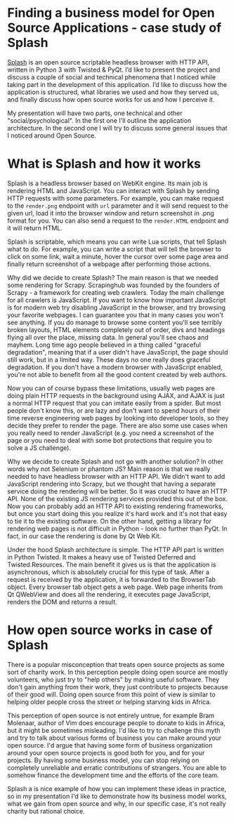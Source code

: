 
Finding a business model for Open Source Applications - case study of Splash
=====================

[Splash](http://splash.readthedocs.io/en/stable/) is an open source scriptable headless browser with 
HTTP API, written in Python 3 with Twisted & PyQt. I’d like to present the project and discuss 
a couple of social and technical phenomena that I noticed while taking part in the development of 
this application. I’d like to discuss how the application is structured, what libraries we used and
how they served us, and finally discuss how open source works for us and how I perceive it.

My presentation will have two parts, one technical and other "social/psychological". In the first 
one I'll outline the application architecture. In the second one I will try to discuss some general
issues that I noticed around Open Source.

What is Splash and how it works
===============================

Splash is a headless browser based on WebKit engine. Its main job is rendering HTML and JavaScript.
You can interact with Splash by sending HTTP requests with some parameters. For example, you can make
request to the `render.png` endpoint with `url` parameter and it will send request to the given url, load
it into the browser window and return screenshot in .png format for you. You can also send a request to
the `render.HTML` endpoint and it will return HTML. 

Splash is scriptable, which means you can write Lua scripts, that tell Splash what to do. For example,
you can write a script that will tell the browser to click on some link, wait a minute, hover the cursor over
some page area and finally return screenshot of a webpage after performing those actions. 

Why did we decide to create Splash? The main reason is that we needed some rendering for Scrapy. Scrapinghub
was founded by the founders of Scrapy - a framework for creating web crawlers. 
Today the main challenge for all crawlers is JavaScript. If you want
to know how important JavaScript is for modern web try disabling JavaScript in the browser, and try
browsing your favorite webpages. I can guarantee you that in many cases you won't see anything. If
you do manage to browse some content you'll see terribly broken layouts, HTML elements completely
out of order, divs and headings flying all over the place, missing data. In general you'll see
chaos and mayhem. Long time ago people believed in a thing called "graceful degradation", meaning that 
if a user didn't have JavaScript, the page should still work, but in a limited way. These days no one really
does graceful degradation. If you don't have a modern browser with JavaScript enabled, you're not able
to benefit from all the good content created by web authors. 

Now you can of course bypass these limitations, usually web pages are doing plain HTTP requests
in the background using AJAX, and AJAX is just a normal HTTP request that you can imitate easily from a spider.
But most people don't know this, or are lazy and don't want to spend hours of their time reverse engineering web
pages by looking into developer tools, so they decide they prefer to render the page. There are also some
use cases when you really need to render JavaScript (e.g. you need a screenshot of the page or you need
to deal with some bot protections that require you to solve a JS challenge).

Why we decide to create Splash and not go with another solution? In other words why not Selenium or 
phantom JS? Main reason is that we really needed to have headless browser with an HTTP API. We didn't
want to add JavaScript rendering into Scrapy, but we thought that having a separate service doing the rendering
will be better. So it was crucial to have an HTTP API. None of the existing JS rendering services provided
this out of the box. Now you can probably add an HTTP API to existing rendering frameworks, but once you 
start doing this you realize it's hard work and it's not that easy to tie it to the existing software. On
the other hand, getting a library for rendering web pages is not difficult in Python - look no further
than PyQt. In fact, in our case the rendering is done by Qt Web Kit. 

Under the hood Splash architecture is simple. The HTTP API part is written in Python Twisted. It makes
a heavy use of Twisted Deferred and Twisted.Resources. The main benefit it gives us is that the application
is asynchronous, which is absolutely crucial for this type of task. After a request is received by 
the application, it is forwarded to the BrowserTab object. Every browser tab
object gets a web page. Web page inherits from Qt QWebView and does all the rendering, it 
executes page JavaScript, renders the DOM and returns a result. 

How open source works in case of Splash
=======================================

There is a popular misconception that treats open source projects as some sort of charity work. In 
this perception people doing open source are mostly volunteers, who just try to "help others" 
by making useful software. They don't gain anything from their work, they just contribute to projects
because of their good will. Doing open source from this point of view is similar to helping older 
people cross the street or helping starving kids in Africa. 

This perception of open source is not entirely untrue, for example Bram Molenaar, author of Vim 
does encourage people to donate to kids in Africa, but it might be sometimes 
misleading. I'd like to try to challenge this myth and try to talk about various forms of business
you can make around your open source. I'd argue that having some form of business organization around
your open source projects is good both for you, and for your projects. By having some business model,
you can stop relying on completely unreliable and erratic contributions of strangers. You are able 
to somehow finance the development time and the efforts of the core team. 

Splash a is nice example of how you can implement these ideas in practice, so in my presentation I'd 
like to demonstrate how its business model works, what we gain from open source and
why, in our specific case, it's not really charity but rational choice.

